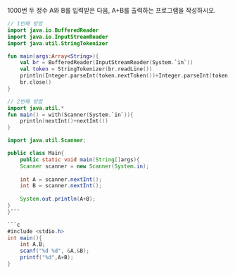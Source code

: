 
1000번 두 정수 A와 B를 입력받은 다음, A+B를 출력하는 프로그램을 작성하시오.


```kotlin
// 1번째 방법
import java.io.BufferedReader
import java.io.InputStreamReader
import java.util.StringTokenizer

fun main(args:Array<String>){
    val br = BufferedReader(InputStreamReader(System.`in`))
    val token = StringTokenizer(br.readLine())
    println(Integer.parseInt(token.nextToken())+Integer.parseInt(token.nextToken()))
    br.close()
}

// 2번째 방법
import java.util.*
fun main() = with(Scanner(System.`in`)){
    println(nextInt()+nextInt())
}


```


```java
import java.util.Scanner;

public class Main{
    public static void main(String[]args){
    Scanner scanner = new Scanner(System.in);
    
    int A = scanner.nextInt();
    int B = scanner.nextInt();
    
    System.out.println(A+B);
}
}```

```c
#include <stdio.h>
int main(){
    int A,B;
    scanf("%d %d", &A,&B);
    printf("%d",A+B);
}
```


